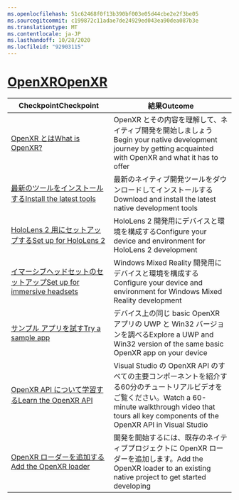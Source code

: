 ```yaml
---
ms.openlocfilehash: 51c62468f0f13b390bf003e05d44cbe2e2f3be05
ms.sourcegitcommit: c199872c11adae7de24929ed043ea90dea087b3e
ms.translationtype: MT
ms.contentlocale: ja-JP
ms.lasthandoff: 10/28/2020
ms.locfileid: "92903115"
---
```

# <a name="openxr"></a>[<span data-ttu-id="a60e2-101">OpenXR</span><span class="sxs-lookup"><span data-stu-id="a60e2-101">OpenXR</span></span>](#tab/openxr)

|  <span data-ttu-id="a60e2-102">Checkpoint</span><span class="sxs-lookup"><span data-stu-id="a60e2-102">Checkpoint</span></span>  |  <span data-ttu-id="a60e2-103">結果</span><span class="sxs-lookup"><span data-stu-id="a60e2-103">Outcome</span></span>  |
| --- | --- |
| [<span data-ttu-id="a60e2-104">OpenXR とは</span><span class="sxs-lookup"><span data-stu-id="a60e2-104">What is OpenXR?</span></span>](../native/openxr.md) | <span data-ttu-id="a60e2-105">OpenXR とその内容を理解して、ネイティブ開発を開始しましょう</span><span class="sxs-lookup"><span data-stu-id="a60e2-105">Begin your native development journey by getting acquainted with OpenXR and what it has to offer</span></span> |
| [<span data-ttu-id="a60e2-106">最新のツールをインストールする</span><span class="sxs-lookup"><span data-stu-id="a60e2-106">Install the latest tools</span></span>](../install-the-tools.md) | <span data-ttu-id="a60e2-107">最新のネイティブ開発ツールをダウンロードしてインストールする</span><span class="sxs-lookup"><span data-stu-id="a60e2-107">Download and install the latest native development tools</span></span> |
| [<span data-ttu-id="a60e2-108">HoloLens 2 用にセットアップする</span><span class="sxs-lookup"><span data-stu-id="a60e2-108">Set up for HoloLens 2</span></span>](../native/openxr-getting-started.md#getting-started-with-openxr-for-hololens-2) | <span data-ttu-id="a60e2-109">HoloLens 2 開発用にデバイスと環境を構成する</span><span class="sxs-lookup"><span data-stu-id="a60e2-109">Configure your device and environment for HoloLens 2 development</span></span> |
| [<span data-ttu-id="a60e2-110">イマーシブヘッドセットのセットアップ</span><span class="sxs-lookup"><span data-stu-id="a60e2-110">Set up for immersive headsets</span></span>](../native/openxr-getting-started.md#getting-started-with-openxr-for-windows-mixed-reality-headsets) | <span data-ttu-id="a60e2-111">Windows Mixed Reality 開発用にデバイスと環境を構成する</span><span class="sxs-lookup"><span data-stu-id="a60e2-111">Configure your device and environment for Windows Mixed Reality development</span></span> |
| [<span data-ttu-id="a60e2-112">サンプル アプリを試す</span><span class="sxs-lookup"><span data-stu-id="a60e2-112">Try a sample app</span></span>](../native/openxr-getting-started.md#building-a-sample-openxr-app) | <span data-ttu-id="a60e2-113">デバイス上の同じ basic OpenXR アプリの UWP と Win32 バージョンを調べる</span><span class="sxs-lookup"><span data-stu-id="a60e2-113">Explore a UWP and Win32 version of the same basic OpenXR app on your device</span></span> |
| [<span data-ttu-id="a60e2-114">OpenXR API について学習する</span><span class="sxs-lookup"><span data-stu-id="a60e2-114">Learn the OpenXR API</span></span>](../native/openxr-getting-started.md#learning-the-openxr-api) | <span data-ttu-id="a60e2-115">Visual Studio の OpenXR API のすべての主要コンポーネントを紹介する60分のチュートリアルビデオをご覧ください。</span><span class="sxs-lookup"><span data-stu-id="a60e2-115">Watch a 60-minute walkthrough video that tours all key components of the OpenXR API in Visual Studio</span></span> |
| [<span data-ttu-id="a60e2-116">OpenXR ローダーを追加する</span><span class="sxs-lookup"><span data-stu-id="a60e2-116">Add the OpenXR loader</span></span>](../native/openxr-getting-started.md#integrate-the-openxr-loader-into-a-project) | <span data-ttu-id="a60e2-117">開発を開始するには、既存のネイティブプロジェクトに OpenXR ローダーを追加します。</span><span class="sxs-lookup"><span data-stu-id="a60e2-117">Add the OpenXR loader to an existing native project to get started developing</span></span> |

<!--
# [WinRT (Legacy)](#tab/winrt)

|  Checkpoint  |  Outcome  |
| --- | --- |
| [Create a UWP app](../creating-a-holographic-directx-project.md) | Build a new Universal Windows Platform holographic app from scratch |
| [Create a Win32 app](../creating-a-holographic-directx-project.md#creating-a-win32-project) | Build a new Win32 holographic app from scratch |
| [Get a HolographicSpace](../getting-a-holographicspace.md) | Control immersive rendering, provide camera data, and access the spatial reasoning APIs |
| [Render in DirectX](../rendering-in-directx.md) | Reason about the position and orientation of one or more observers of a holographic scene as predicted by the system |
| [Coordinate systems in DirectX](../coordinate-systems-in-directx.md) | Explore the basis of spatial understanding offered by Windows Mixed Reality APIs. |
-->




